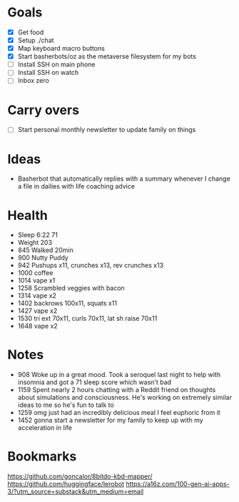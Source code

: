 # Goals
- [x] Get food
- [x] Setup ./chat
- [x] Map keyboard macro buttons
- [x] Start basherbots/oz as the metaverse filesystem for my bots
- [ ] Install SSH on main phone
- [ ] Install SSH on watch
- [ ] Inbox zero

# Carry overs
- [ ] Start personal monthly newsletter to update family on things

# Ideas
- Basherbot that automatically replies with a summary whenever I change a file in dailies with life coaching advice

# Health
- Sleep 6:22 71
- Weight 203
- 845 Walked 20min
- 900 Nutty Puddy
- 942 Pushups x11, crunches x13, rev crunches x13
- 1000 coffee
- 1014 vape x1
- 1258 Scrambled veggies with bacon
- 1314 vape x2
- 1402 backrows 100x11, squats x11
- 1427 vape x2
- 1530 tri ext 70x11, curls 70x11, lat sh raise 70x11
- 1648 vape x2

# Notes
- 908 Woke up in a great mood. Took a seroquel last night to help with insomnia and got a 71 sleep score which wasn't bad
- 1159 Spent nearly 2 hours chatting with a Reddit friend on thoughts about simulations and consciousness. He's working on extremely similar ideas to me so he's fun to talk to
- 1259 omg just had an incredibly delicious meal I feel euphoric from it
- 1452 gonna start a newsletter for my family to keep up with my acceleration in life

# Bookmarks
https://github.com/goncalor/8bitdo-kbd-mapper/
https://github.com/huggingface/lerobot
https://a16z.com/100-gen-ai-apps-3/?utm_source=substack&utm_medium=email
